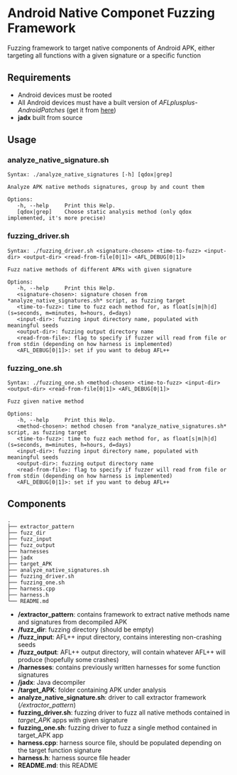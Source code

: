 # Android Native Componet Fuzzing Framework

Fuzzing framework to target native components of Android APK, either targeting all functions with a given signature or a specific function

## Requirements
* Android devices must be rooted
* All Android devices must have a built version of *AFLplusplus-AndroidPatches* (get it from [here](https://github.com/paocela/AFLplusplus-AndroidPatches))
* **jadx** built from source

## Usage

### analyze_native_signature.sh

```
Syntax: ./analyze_native_signatures [-h] [qdox|grep]

Analyze APK native methods signatures, group by and count them

Options:
   -h, --help     Print this Help.
   [qdox|grep]    Choose static analysis method (only qdox implemented, it's more precise)
```

### fuzzing_driver.sh

```
Syntax: ./fuzzing_driver.sh <signature-chosen> <time-to-fuzz> <input-dir> <output-dir> <read-from-file[0|1]> <AFL_DEBUG[0|1]>

Fuzz native methods of different APKs with given signature

Options:
   -h, --help     Print this Help.
   <signature-chosen>: signature chosen from *analyze_native_signatures.sh* script, as fuzzing target
   <time-to-fuzz>: time to fuzz each method for, as float[s|m|h|d] (s=seconds, m=minutes, h=hours, d=days)
   <input-dir>: fuzzing input directory name, populated with meaningful seeds
   <output-dir>: fuzzing output directory name
   <read-from-file>: flag to specify if fuzzer will read from file or from stdin (depending on how harness is implemented)
   <AFL_DEBUG[0|1]>: set if you want to debug AFL++
```

### fuzzing_one.sh

```
Syntax: ./fuzzing_one.sh <method-chosen> <time-to-fuzz> <input-dir> <output-dir> <read-from-file[0|1]> <AFL_DEBUG[0|1]>

Fuzz given native method

Options:
   -h, --help     Print this Help.
   <method-chosen>: method chosen from *analyze_native_signatures.sh* script, as fuzzing target
   <time-to-fuzz>: time to fuzz each method for, as float[s|m|h|d] (s=seconds, m=minutes, h=hours, d=days)
   <input-dir>: fuzzing input directory name, populated with meaningful seeds
   <output-dir>: fuzzing output directory name
   <read-from-file>: flag to specify if fuzzer will read from file or from stdin (depending on how harness is implemented)
   <AFL_DEBUG[0|1]>: set if you want to debug AFL++
```

## Components

```
.
├── extractor_pattern
├── fuzz_dir
├── fuzz_input
├── fuzz_output
├── harnesses
├── jadx
├── target_APK
├── analyze_native_signatures.sh
├── fuzzing_driver.sh
├── fuzzing_one.sh
├── harness.cpp
├── harness.h
└── README.md
```

* **/extractor_pattern**: contains framework to extract native methods name and signatures from decompiled APK
* **/fuzz_dir**: fuzzing directory (should be empty)
* **/fuzz_input**: AFL++ input directory, contains interesting non-crashing seeds
* **/fuzz_output**: AFL++ output directory, will contain whatever AFL++ will produce (hopefully some crashes)
* **/harnesses**: contains previously written harnesses for some function signatures
* **/jadx**: Java decompiler
* **/target_APK**: folder containing APK under analysis
* **analyze_native_signature.sh**: driver to call extractor framework (*/extractor_pattern*)
* **fuzzing_driver.sh**: fuzzing driver to fuzz all native methods contained in *target_APK* apps with given signature
* **fuzzing_one.sh**: fuzzing driver to fuzz a single method contained in target_APK app
* **harness.cpp**: harness source file, should be populated depending on the target function signature
* **harness.h**: harness source file header
* **README.md**: this README
